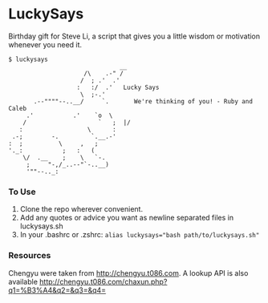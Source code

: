 # LuckySays
Birthday gift for Steve Li, a script that gives you a little wisdom or motivation whenever you need it.
```
$ luckysays
                               __
                     /\    .-" /
                    /  ; .'  .'
                   :   :/  .'   Lucky Says
                    \  ;-.'
       .--""""--..__/     `.       We're thinking of you! - Ruby and Caleb
     .'           .'    `o  \
    /                    `   ;  |/
   :                  \      :
 .-;        -.         `.__.-'
:  ;          \     ,   ;
'._:           ;   :   (
    \/  .__    ;    \   `-.
     ;     "-,/_..--"`-..__)
     '""--.._:
```

### To Use
1. Clone the repo wherever convenient.
2. Add any quotes or advice you want as newline separated files in luckysays.sh
3. In your .bashrc or .zshrc: `alias luckysays="bash path/to/luckysays.sh"`

### Resources
Chengyu were taken from http://chengyu.t086.com.
A lookup API is also available http://chengyu.t086.com/chaxun.php?q1=%B3%A4&q2=&q3=&q4=
